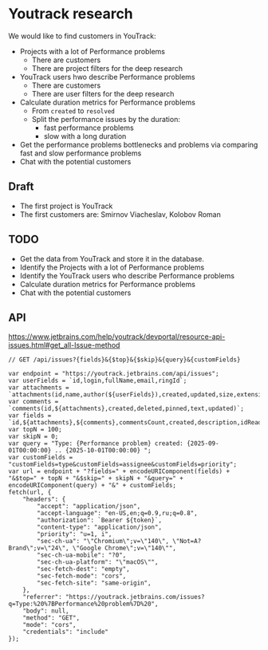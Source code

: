 # Youtrack research

We would like to find customers in YouTrack:

- Projects with a lot of Performance problems
  - There are customers
  - There are project filters for the deep research
- YouTrack users hwo describe Performance problems
  - There are customers
  - There are user filters for the deep research
- Calculate duration metrics for Performance problems
  - From `created` to `resolved`
  - Split the performance issues by the duration:
    - fast performance problems
    - slow with a long duration
- Get the performance problems bottlenecks and problems via comparing fast and slow performance problems
- Chat with the potential customers


## Draft

- The first project is YouTrack
- The first customers are: Smirnov Viacheslav, Kolobov Roman

## TODO

- Get the data from YouTrack and store it in the database.
- Identify the Projects with a lot of Performance problems
- Identify the YouTrack users who describe Performance problems
- Calculate duration metrics for Performance problems
- Chat with the potential customers

## API


https://www.jetbrains.com/help/youtrack/devportal/resource-api-issues.html#get_all-Issue-method

```JS
// GET /api/issues?{fields}&{$top}&{$skip}&{query}&{customFields}

var endpoint = "https://youtrack.jetbrains.com/api/issues";
var userFields = `id,login,fullName,email,ringId`;
var attachments = `attachments(id,name,author(${userFields}),created,updated,size,extension,charset,mimeType,metaData,draft,removed,url,visibility,issue(id),comment(id))`;
var comments = `comments(id,${attachments},created,deleted,pinned,text,updated)`;
var fields = `id,${attachments},${comments},commentsCount,created,description,idReadable,isDraft,links(id,direction,linkType(id,name)),numberInProject,project(id,name,shortName),reporter(${userFields}),resolved,summary,tags(id,name),updated,updater(${userFields}),voters,votes,customFields(name,value(name))`;
var topN = 100;
var skipN = 0;
var query = "Type: {Performance problem} created: {2025-09-01T00:00:00} .. {2025-10-01T00:00:00} ";
var customFields = "customFields=type&customFields=assignee&customFields=priority";
var url = endpoint + "?fields=" + encodeURIComponent(fields) + "&$top=" + topN + "&$skip=" + skipN + "&query=" + encodeURIComponent(query) + "&" + customFields;
fetch(url, {
    "headers": {
        "accept": "application/json",
        "accept-language": "en-US,en;q=0.9,ru;q=0.8",
        "authorization": `Bearer ${token}`,
        "content-type": "application/json",
        "priority": "u=1, i",
        "sec-ch-ua": "\"Chromium\";v=\"140\", \"Not=A?Brand\";v=\"24\", \"Google Chrome\";v=\"140\"",
        "sec-ch-ua-mobile": "?0",
        "sec-ch-ua-platform": "\"macOS\"",
        "sec-fetch-dest": "empty",
        "sec-fetch-mode": "cors",
        "sec-fetch-site": "same-origin",
    },
    "referrer": "https://youtrack.jetbrains.com/issues?q=Type:%20%7BPerformance%20problem%7D%20",
    "body": null,
    "method": "GET",
    "mode": "cors",
    "credentials": "include"
});
```
